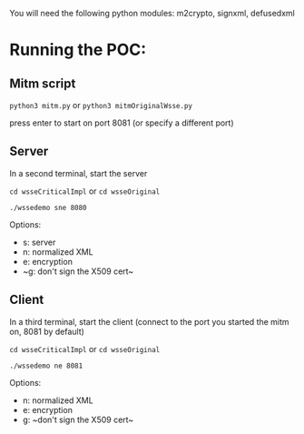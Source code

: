 You will need the following python modules:
m2crypto,
signxml,
defusedxml

# Running the POC:

Mitm script
-----
```python3 mitm.py``` or ```python3 mitmOriginalWsse.py```

press enter to start on port 8081 (or specify a different port)

Server
-----
In a second terminal, start the server

```cd wsseCriticalImpl``` or ```cd wsseOriginal```

```./wssedemo sne 8080```

Options:
- s: server
- n: normalized XML
- e: encryption
- ~g: don't sign the X509 cert~

Client
-----
In a third terminal, start the client (connect to the port you started the mitm on, 8081 by default)

```cd wsseCriticalImpl``` or ```cd wsseOriginal```

```./wssedemo ne 8081```

Options:
- n: normalized XML
- e: encryption
- g: ~don't sign the X509 cert~
